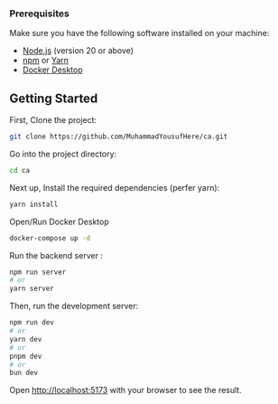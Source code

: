 ### Prerequisites

Make sure you have the following software installed on your machine:

- [Node.js](https://nodejs.org/) (version 20 or above)
- [npm](https://www.npmjs.com/) or [Yarn](https://yarnpkg.com/)
- [Docker Desktop](https://www.docker.com/products/docker-desktop/)

## Getting Started

First, Clone the project:

```bash
git clone https://github.com/MuhammadYousufHere/ca.git

```

Go into the project directory:

```bash
cd ca
```

Next up, Install the required dependencies (perfer yarn):

```bash
yarn install
```

Open/Run Docker Desktop

```bash
docker-compose up -d
```

Run the backend server :

```bash
npm run server
# or
yarn server
```

Then, run the development server:

```bash
npm run dev
# or
yarn dev
# or
pnpm dev
# or
bun dev
```

Open [http://localhost:5173](http://localhost:5173) with your browser to see the result.
